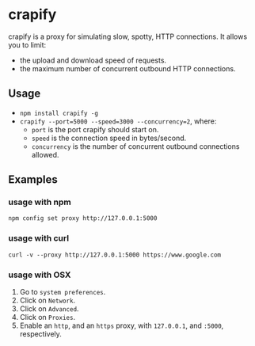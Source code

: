 # crapify

crapify is a proxy for simulating slow, spotty, HTTP connections. It allows you to limit:

* the upload and download speed of requests.
* the maximum number of concurrent outbound HTTP connections.

## Usage

* `npm install crapify -g`
* `crapify --port=5000 --speed=3000 --concurrency=2`, where:
  * `port` is the port crapify should start on.
  * `speed` is the connection speed in bytes/second.
  * `concurrency` is the number of concurrent outbound connections allowed.

## Examples

### usage with npm

`npm config set proxy http://127.0.0.1:5000`

### usage with curl

`curl -v --proxy http://127.0.0.1:5000 https://www.google.com`

### usage with OSX

1. Go to `system preferences`.
2. Click on `Network`.
3. Click on `Advanced`.
4. Click on `Proxies`.
5. Enable an `http`, and an `https` proxy, with `127.0.0.1`, and `:5000`, respectively.
